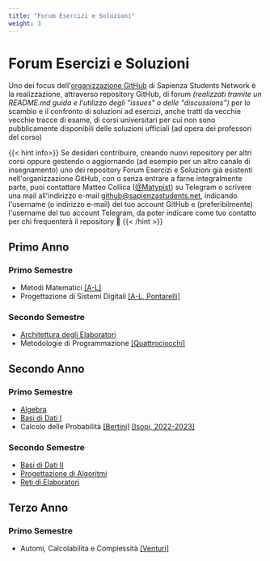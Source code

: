 ```yaml
---
title: "Forum Esercizi e Soluzioni"
weight: 3
---
```


# Forum Esercizi e Soluzioni

Uno dei focus dell'[organizzazione GitHub](github.sapienzastudents.net) di Sapienza Students Network è la realizzazione, attraverso repository GitHub, di forum _(realizzati tramite un README.md guida e l'utilizzo degli "issues" o delle "discussions")_ per lo scambio e il confronto di soluzioni ad esercizi, anche tratti da vecchie vecchie tracce di esame, di corsi universitari per cui non sono pubblicamente disponibili delle soluzioni ufficiali (ad opera dei professori del corso)

{{< hint info>}}
Se desideri contribuire, creando nuovi repository per altri corsi oppure gestendo o aggiornando (ad esempio per un altro canale di insegnamento) uno dei repository Forum Esercizi e Soluzioni già esistenti nell'organizzazione GitHub, con o senza entrare a farne integralmente parte, puoi contattare Matteo Collica ([@Matypist](https://telegram.me/Matypist)) su Telegram o scrivere una mail all'indirizzo e-mail github@sapienzastudents.net, indicando l'username (o indirizzo e-mail) del tuo account GitHub e (preferibilmente) l'username del tuo account Telegram, da poter indicare come tuo contatto per chi frequenterà il repository 🙂
{{< /hint >}}

## Primo Anno

### Primo Semestre

- Metodi Matematici [[A-L]](https://github.com/sapienzastudentsnetwork/mmi2122)
- Progettazione di Sistemi Digitali [[A-L, Pontarelli]](https://github.com/sapienzastudentsnetwork/psd2223)

### Secondo Semestre

- [Architettura degli Elaboratori](https://github.com/sapienzastudentsnetwork/archelab2223)
- Metodologie di Programmazione [[Quattrociocchi]](https://github.com/sapienzastudentsnetwork/mdp2223)

## Secondo Anno

### Primo Semestre

- [Algebra](https://github.com/sapienzastudentsnetwork/algebra)
- [Basi di Dati I](https://github.com/sapienzastudentsnetwork/basi-di-dati-1)
- Calcolo delle Probabilità [[Bertini]](https://github.com/sapienzastudentsnetwork/calcprob2324) [[Isopi, 2022-2023]](https://github.com/sapienzastudentsnetwork/calcprob2223)

### Secondo Semestre

- [Basi di Dati II](https://github.com/sapienzastudentsnetwork/basi-di-dati-2)
- [Progettazione di Algoritmi](https://github.com/sapienzastudentsnetwork/progettazione-di-algoritmi)
- [Reti di Elaboratori](https://github.com/sapienzastudentsnetwork/reti-di-elaboratori)

## Terzo Anno

### Primo Semestre

- Automi, Calcolabilità e Complessità [[Venturi]](https://github.com/sapienzastudentsnetwork/acc2324)
